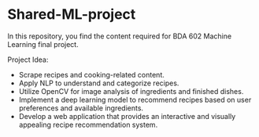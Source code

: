 # Shared-ML-project
In this repository, you find the content required for BDA 602 Machine Learning final project.

Project Idea: 
- Scrape recipes and cooking-related content.
- Apply NLP to understand and categorize recipes.
- Utilize OpenCV for image analysis of ingredients and finished dishes.
- Implement a deep learning model to recommend recipes based on user preferences and available ingredients.
- Develop a web application that provides an interactive and visually appealing recipe recommendation system.
